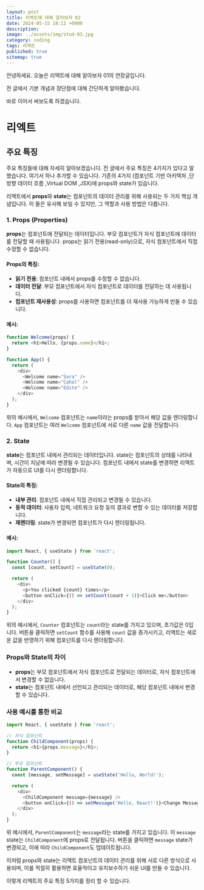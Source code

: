 ```yaml
---
layout: post
title: 리엑트에 대해 알아보자 02
date: 2024-05-15 18:11 +0900
description: 
image: ../assets/img/stud-03.jpg
category: coding
tags: 리엑트
published: true
sitemap: true
---
```


안녕하세요. 오늘은 리엑트에 대해 알아보자 01의 연장글입니다.

전 글에서 기본 개념과 장단점에 대해 간단하게 알아봤습니다.

바로 이어서 써보도록 하겠습니다.

# 리엑트

## 주요 특징
주요 특징들에 대해 자세히 알아보겠습니다. 전 글에서 주요 특징은 4가지가 있다고 말했습니다. 여기서 하나 추가할 수 있습니다.
기존의 4가지 (컴포넌트 기반 아키텍처 ,단방향 데이터 흐름 ,Virtual DOM ,JSX)에 props와 state가 있습니다.

리액트에서 **props**와 **state**는 컴포넌트의 데이터 관리를 위해 사용되는 두 가지 핵심 개념입니다. 이 둘은 유사해 보일 수 있지만, 그 역할과 사용 방법은 다릅니다.

### 1. Props (Properties)
**props**는 컴포넌트에 전달되는 데이터입니다. 부모 컴포넌트가 자식 컴포넌트에 데이터를 전달할 때 사용됩니다. props는 읽기 전용(read-only)으로, 자식 컴포넌트에서 직접 수정할 수 없습니다.

#### Props의 특징:
- **읽기 전용**: 컴포넌트 내에서 props를 수정할 수 없습니다.
- **데이터 전달**: 부모 컴포넌트에서 자식 컴포넌트로 데이터를 전달하는 데 사용됩니다.
- **컴포넌트 재사용성**: props를 사용하면 컴포넌트를 더 재사용 가능하게 만들 수 있습니다.

#### 예시:
```javascript
function Welcome(props) {
  return <h1>Hello, {props.name}</h1>;
}

function App() {
  return (
    <div>
      <Welcome name="Sara" />
      <Welcome name="Cahal" />
      <Welcome name="Edite" />
    </div>
  );
}
```
위의 예시에서, `Welcome` 컴포넌트는 `name`이라는 props를 받아서 해당 값을 렌더링합니다. `App` 컴포넌트는 여러 `Welcome` 컴포넌트에 서로 다른 `name` 값을 전달합니다.

### 2. State
**state**는 컴포넌트 내에서 관리되는 데이터입니다. state는 컴포넌트의 상태를 나타내며, 시간이 지남에 따라 변경될 수 있습니다. 컴포넌트 내에서 state를 변경하면 리액트가 자동으로 UI를 다시 렌더링합니다.

#### State의 특징:
- **내부 관리**: 컴포넌트 내에서 직접 관리되고 변경될 수 있습니다.
- **동적 데이터**: 사용자 입력, 네트워크 요청 등의 결과로 변할 수 있는 데이터를 저장합니다.
- **재렌더링**: state가 변경되면 컴포넌트가 다시 렌더링됩니다.

#### 예시:
```javascript
import React, { useState } from 'react';

function Counter() {
  const [count, setCount] = useState(0);

  return (
    <div>
      <p>You clicked {count} times</p>
      <button onClick={() => setCount(count + 1)}>Click me</button>
    </div>
  );
}
```
위의 예시에서, `Counter` 컴포넌트는 `count`라는 state를 가지고 있으며, 초기값은 0입니다. 버튼을 클릭하면 `setCount` 함수를 사용해 `count` 값을 증가시키고, 리액트는 새로운 값을 반영하기 위해 컴포넌트를 다시 렌더링합니다.

### Props와 State의 차이
- **props**는 부모 컴포넌트에서 자식 컴포넌트로 전달되는 데이터로, 자식 컴포넌트에서 변경할 수 없습니다.
- **state**는 컴포넌트 내에서 선언되고 관리되는 데이터로, 해당 컴포넌트 내에서 변경할 수 있습니다.

### 사용 예시를 통한 비교
```javascript
import React, { useState } from 'react';

// 자식 컴포넌트
function ChildComponent(props) {
  return <h1>{props.message}</h1>;
}

// 부모 컴포넌트
function ParentComponent() {
  const [message, setMessage] = useState('Hello, World!');

  return (
    <div>
      <ChildComponent message={message} />
      <button onClick={() => setMessage('Hello, React!')}>Change Message</button>
    </div>
  );
}
```
위 예시에서, `ParentComponent`는 `message`라는 state를 가지고 있습니다. 이 `message` state는 `ChildComponent`에 props로 전달됩니다. 버튼을 클릭하면 `message` state가 변경되고, 이에 따라 `ChildComponent`도 업데이트됩니다.

이처럼 props와 state는 리액트 컴포넌트의 데이터 관리를 위해 서로 다른 방식으로 사용되며, 이를 적절히 활용하면 효율적이고 유지보수하기 쉬운 UI를 만들 수 있습니다.

이렇게 리엑트의 주요 특징 5가지를 정리 할 수 있습니다.
